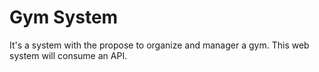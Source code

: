 # Gym System

It's a system with the propose to organize and manager a gym.
This web system will consume an API.
